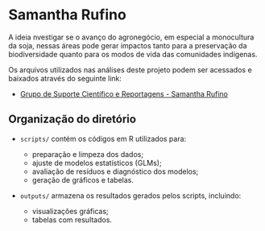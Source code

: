 # Samantha Rufino

A ideia nvestigar se o avanço do agronegócio, em especial a monocultura da soja, nessas áreas pode gerar impactos tanto para a preservação da biodiversidade quanto para os modos de vida das comunidades indígenas.

Os arquivos utilizados nas análises deste projeto podem ser acessados e baixados através do seguinte link:

- [Grupo de Suporte Científico e Reportagens - Samantha Rufino](https://drive.google.com/drive/folders/1eHVN7lpaeofF3StLqkpN40Iygl9BITuU?usp=drive_link)

## Organização do diretório

- `scripts/` contém os códigos em R utilizados para:
  - preparação e limpeza dos dados;
  - ajuste de modelos estatísticos (GLMs);
  - avaliação de resíduos e diagnóstico dos modelos;
  - geração de gráficos e tabelas.

- `outputs/` armazena os resultados gerados pelos scripts, incluindo:
  - visualizações gráficas;
  - tabelas com resultados.
